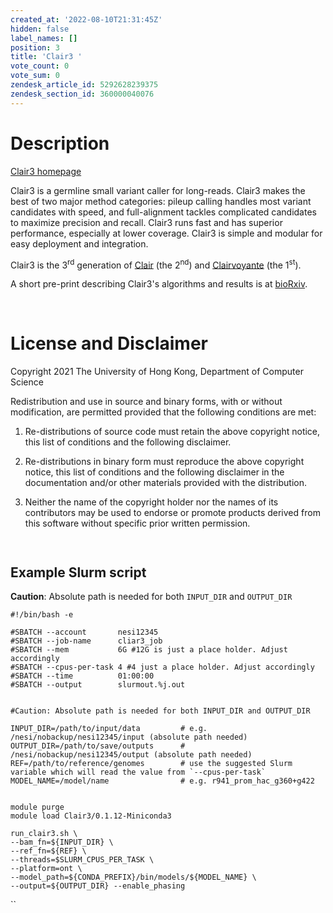 ```yaml
---
created_at: '2022-08-10T21:31:45Z'
hidden: false
label_names: []
position: 3
title: 'Clair3 '
vote_count: 0
vote_sum: 0
zendesk_article_id: 5292628239375
zendesk_section_id: 360000040076
---
```


# Description

[Clair3 homepage](https://github.com/HKU-BAL/Clair3)

Clair3 is a germline small variant caller for long-reads. Clair3 makes
the best of two major method categories: pileup calling handles most
variant candidates with speed, and full-alignment tackles complicated
candidates to maximize precision and recall. Clair3 runs fast and has
superior performance, especially at lower coverage. Clair3 is simple and
modular for easy deployment and integration.

Clair3 is the 3<sup>rd</sup> generation of
[Clair](https://github.com/HKU-BAL/Clair) (the 2<sup>nd</sup>) and
[Clairvoyante](https://github.com/aquaskyline/Clairvoyante) (the
1<sup>st</sup>).

A short pre-print describing Clair3's algorithms and results is at
[bioRxiv](https://www.biorxiv.org/content/10.1101/2021.12.29.474431v1).

 

# License and Disclaimer

Copyright 2021 The University of Hong Kong, Department of Computer
Science

Redistribution and use in source and binary forms, with or without
modification, are permitted provided that the following conditions are
met:

1.  Re-distributions of source code must retain the above copyright
    notice, this list of conditions and the following disclaimer.

2.  Re-distributions in binary form must reproduce the above copyright
    notice, this list of conditions and the following disclaimer in the
    documentation and/or other materials provided with the distribution.

3.  Neither the name of the copyright holder nor the names of its
    contributors may be used to endorse or promote products derived from
    this software without specific prior written permission.

<!-- -->

     

## Example Slurm script

**Caution**: Absolute path is needed for both `INPUT_DIR` and
`OUTPUT_DIR`<span class="pl-c">  
  
  
</span>

    #!/bin/bash -e

    #SBATCH --account       nesi12345
    #SBATCH --job-name      cliar3_job
    #SBATCH --mem           6G #12G is just a place holder. Adjust accordingly
    #SBATCH --cpus-per-task 4 #4 just a place holder. Adjust accordingly
    #SBATCH --time          01:00:00
    #SBATCH --output        slurmout.%j.out


    #Caution: Absolute path is needed for both INPUT_DIR and OUTPUT_DIR

    INPUT_DIR=/path/to/input/data         # e.g. /nesi/nobackup/nesi12345/input (absolute path needed)
    OUTPUT_DIR=/path/to/save/outputs      # /nesi/nobackup/nesi12345/output (absolute path needed)
    REF=/path/to/reference/genomes        # use the suggested Slurm variable which will read the value from `--cpus-per-task`
    MODEL_NAME=/model/name                # e.g. r941_prom_hac_g360+g422


    module purge
    module load Clair3/0.1.12-Miniconda3

    run_clair3.sh \
    --bam_fn=${INPUT_DIR} \
    --ref_fn=${REF} \
    --threads=$SLURM_CPUS_PER_TASK \
    --platform=ont \
    --model_path=${CONDA_PREFIX}/bin/models/${MODEL_NAME} \
    --output=${OUTPUT_DIR} --enable_phasing

<span class="pl-c">  
  
  
  
</span>

``
